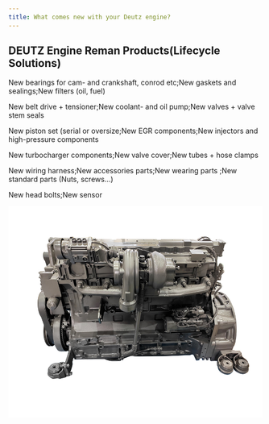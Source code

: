 ```yaml
---
title: What comes new with your Deutz engine? 
---
```

## DEUTZ Engine Reman Products(Lifecycle Solutions)

New bearings for cam- and crankshaft, conrod etc;New gaskets and sealings;New filters (oil, fuel)

New belt drive + tensioner;New coolant- and oil pump;New valves + valve stem seals

New piston set (serial or oversize;New EGR components;New injectors and high-pressure components

New turbocharger components;New valve cover;New tubes + hose clamps

New wiring harness;New accessories parts;New wearing parts ;New standard parts (Nuts, screws…) 

New head bolts;New sensor

<img src="../imgs/DEUTZ Engine Reman Process Disassembly/TCD2013L062V-1713426224140.jpeg" alt="TCD2013L062V" style="zoom: 67%;" />

